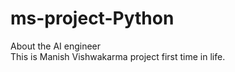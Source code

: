 # ms-project-Python <br>
About the AI engineer <br>
This is Manish Vishwakarma project first time in life.
